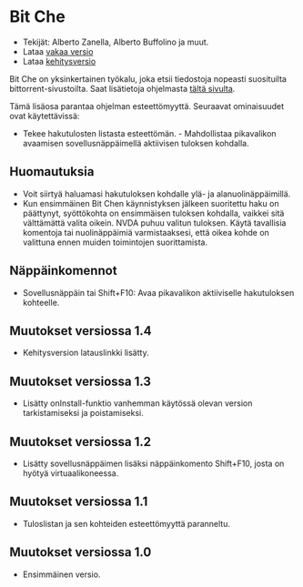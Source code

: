 # Bit Che #
*	 Tekijät: Alberto Zanella, Alberto Buffolino ja muut.
*	 Lataa [vakaa versio][1]
*	 Lataa [kehitysversio][3]

Bit Che on yksinkertainen työkalu, joka etsii tiedostoja nopeasti
suosituilta bittorrent-sivustoilta.  Saat lisätietoja ohjelmasta [tältä
sivulta][2].

Tämä lisäosa parantaa ohjelman esteettömyyttä. Seuraavat ominaisuudet ovat
käytettävissä:

- Tekee hakutulosten listasta esteettömän.  - Mahdollistaa pikavalikon
avaamisen sovellusnäppäimellä aktiivisen tuloksen kohdalla.


## Huomautuksia ##
*	 Voit siirtyä haluamasi hakutuloksen kohdalle ylä- ja alanuolinäppäimillä.
*	 Kun ensimmäinen Bit Chen käynnistyksen jälkeen suoritettu haku on
   päättynyt, syöttökohta on ensimmäisen tuloksen kohdalla, vaikkei sitä
   välttämättä valita oikein. NVDA puhuu valitun tuloksen. Käytä tavallisia
   komentoja tai nuolinäppäimiä varmistaaksesi, että oikea kohde on
   valittuna ennen muiden toimintojen suorittamista.


## Näppäinkomennot ##
*	Sovellusnäppäin tai Shift+F10: Avaa pikavalikon aktiiviselle hakutuloksen
  kohteelle.

## Muutokset versiossa 1.4 ##
*	 Kehitysversion latauslinkki lisätty.

## Muutokset versiossa 1.3 ##
*	 Lisätty onInstall-funktio vanhemman käytössä olevan version
   tarkistamiseksi ja poistamiseksi.

## Muutokset versiossa 1.2 ##
*	 Lisätty sovellusnäppäimen lisäksi näppäinkomento Shift+F10, josta on
   hyötyä virtuaalikoneessa.

## Muutokset versiossa 1.1 ##
*	 Tuloslistan ja sen kohteiden esteettömyyttä paranneltu.

## Muutokset versiossa 1.0 ##
*	 Ensimmäinen versio.

[1]: http://addons.nvda-project.org/files/get.php?file=bc

[2]: http://www.convivea.com

[3]: http://addons.nvda-project.org/files/get.php?file=bc-dev
